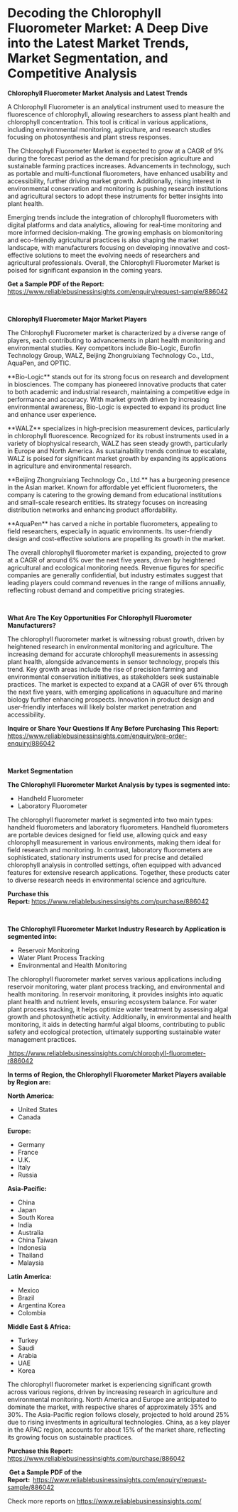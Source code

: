 <p><h1>Decoding the Chlorophyll Fluorometer Market: A Deep Dive into the Latest Market Trends, Market Segmentation, and Competitive Analysis</h1></p><p><strong>Chlorophyll Fluorometer Market Analysis and Latest Trends</strong></p>
<p><p>A Chlorophyll Fluorometer is an analytical instrument used to measure the fluorescence of chlorophyll, allowing researchers to assess plant health and chlorophyll concentration. This tool is critical in various applications, including environmental monitoring, agriculture, and research studies focusing on photosynthesis and plant stress responses.</p><p>The Chlorophyll Fluorometer Market is expected to grow at a CAGR of 9% during the forecast period as the demand for precision agriculture and sustainable farming practices increases. Advancements in technology, such as portable and multi-functional fluorometers, have enhanced usability and accessibility, further driving market growth. Additionally, rising interest in environmental conservation and monitoring is pushing research institutions and agricultural sectors to adopt these instruments for better insights into plant health.</p><p>Emerging trends include the integration of chlorophyll fluorometers with digital platforms and data analytics, allowing for real-time monitoring and more informed decision-making. The growing emphasis on biomonitoring and eco-friendly agricultural practices is also shaping the market landscape, with manufacturers focusing on developing innovative and cost-effective solutions to meet the evolving needs of researchers and agricultural professionals. Overall, the Chlorophyll Fluorometer Market is poised for significant expansion in the coming years.</p></p>
<p><strong>Get a Sample PDF of the Report:&nbsp;</strong> <a href="https://www.reliablebusinessinsights.com/enquiry/request-sample/886042?utm_campaign=2379&utm_medium=2&utm_source=Github&utm_content=ia&utm_term=17022025&utm_id=chlorophyll-fluorometer">https://www.reliablebusinessinsights.com/enquiry/request-sample/886042</a></p>
<p>&nbsp;</p>
<p><strong>Chlorophyll Fluorometer Major Market Players</strong></p>
<p><p>The Chlorophyll Fluorometer market is characterized by a diverse range of players, each contributing to advancements in plant health monitoring and environmental studies. Key competitors include Bio-Logic, Eurofin Technology Group, WALZ, Beijing Zhongruixiang Technology Co., Ltd., AquaPen, and OPTIC.</p><p>**Bio-Logic** stands out for its strong focus on research and development in biosciences. The company has pioneered innovative products that cater to both academic and industrial research, maintaining a competitive edge in performance and accuracy. With market growth driven by increasing environmental awareness, Bio-Logic is expected to expand its product line and enhance user experience.</p><p>**WALZ** specializes in high-precision measurement devices, particularly in chlorophyll fluorescence. Recognized for its robust instruments used in a variety of biophysical research, WALZ has seen steady growth, particularly in Europe and North America. As sustainability trends continue to escalate, WALZ is poised for significant market growth by expanding its applications in agriculture and environmental research.</p><p>**Beijing Zhongruixiang Technology Co., Ltd.** has a burgeoning presence in the Asian market. Known for affordable yet efficient fluorometers, the company is catering to the growing demand from educational institutions and small-scale research entities. Its strategy focuses on increasing distribution networks and enhancing product affordability.</p><p>**AquaPen** has carved a niche in portable fluorometers, appealing to field researchers, especially in aquatic environments. Its user-friendly design and cost-effective solutions are propelling its growth in the market.</p><p>The overall chlorophyll fluorometer market is expanding, projected to grow at a CAGR of around 6% over the next five years, driven by heightened agricultural and ecological monitoring needs. Revenue figures for specific companies are generally confidential, but industry estimates suggest that leading players could command revenues in the range of millions annually, reflecting robust demand and competitive pricing strategies.</p></p>
<p>&nbsp;</p>
<p><strong>What Are The Key Opportunities For Chlorophyll Fluorometer Manufacturers?</strong></p>
<p><p>The chlorophyll fluorometer market is witnessing robust growth, driven by heightened research in environmental monitoring and agriculture. The increasing demand for accurate chlorophyll measurements in assessing plant health, alongside advancements in sensor technology, propels this trend. Key growth areas include the rise of precision farming and environmental conservation initiatives, as stakeholders seek sustainable practices. The market is expected to expand at a CAGR of over 6% through the next five years, with emerging applications in aquaculture and marine biology further enhancing prospects. Innovation in product design and user-friendly interfaces will likely bolster market penetration and accessibility.</p></p>
<p><strong>Inquire or Share Your Questions If Any Before Purchasing This Report:</strong> <a href="https://www.reliablebusinessinsights.com/enquiry/pre-order-enquiry/886042?utm_campaign=2379&utm_medium=2&utm_source=Github&utm_content=ia&utm_term=17022025&utm_id=chlorophyll-fluorometer">https://www.reliablebusinessinsights.com/enquiry/pre-order-enquiry/886042</a></p>
<p>&nbsp;</p>
<p><strong>Market Segmentation</strong></p>
<p><strong>The Chlorophyll Fluorometer Market Analysis by types is segmented into:</strong></p>
<p><ul><li>Handheld Fluorometer</li><li>Laboratory Fluorometer</li></ul></p>
<p><p>The chlorophyll fluorometer market is segmented into two main types: handheld fluorometers and laboratory fluorometers. Handheld fluorometers are portable devices designed for field use, allowing quick and easy chlorophyll measurement in various environments, making them ideal for field research and monitoring. In contrast, laboratory fluorometers are sophisticated, stationary instruments used for precise and detailed chlorophyll analysis in controlled settings, often equipped with advanced features for extensive research applications. Together, these products cater to diverse research needs in environmental science and agriculture.</p></p>
<p><strong>Purchase this Report:&nbsp;</strong><a href="https://www.reliablebusinessinsights.com/purchase/886042?utm_campaign=2379&utm_medium=2&utm_source=Github&utm_content=ia&utm_term=17022025&utm_id=chlorophyll-fluorometer">https://www.reliablebusinessinsights.com/purchase/886042</a></p>
<p>&nbsp;</p>
<p><strong>The Chlorophyll Fluorometer Market Industry Research by Application is segmented into:</strong></p>
<p><ul><li>Reservoir Monitoring</li><li>Water Plant Process Tracking</li><li>Environmental and Health Monitoring</li></ul></p>
<p><p>The chlorophyll fluorometer market serves various applications including reservoir monitoring, water plant process tracking, and environmental and health monitoring. In reservoir monitoring, it provides insights into aquatic plant health and nutrient levels, ensuring ecosystem balance. For water plant process tracking, it helps optimize water treatment by assessing algal growth and photosynthetic activity. Additionally, in environmental and health monitoring, it aids in detecting harmful algal blooms, contributing to public safety and ecological protection, ultimately supporting sustainable water management practices.</p></p>
<p><a href="https://www.reliablebusinessinsights.com/chlorophyll-fluorometer-r886042?utm_campaign=2379&utm_medium=2&utm_source=Github&utm_content=ia&utm_term=17022025&utm_id=chlorophyll-fluorometer">&nbsp;https://www.reliablebusinessinsights.com/chlorophyll-fluorometer-r886042</a></p>
<p><strong>In terms of Region, the Chlorophyll Fluorometer Market Players available by Region are:</strong></p>
<p>
    <p> <strong> North America: </strong>
        <ul>
            <li>United States</li>
            <li>Canada</li>
        </ul>
        </p> 
    <p> <strong> Europe: </strong>
        <ul>
            <li>Germany</li>
            <li>France</li>
            <li>U.K.</li>
            <li>Italy</li>
            <li>Russia</li>
        </ul>
        </p> 
    <p> <strong> Asia-Pacific: </strong>
        <ul>
            <li>China</li>
            <li>Japan</li>
            <li>South Korea</li>
            <li>India</li>
            <li>Australia</li>
            <li>China Taiwan</li>
            <li>Indonesia</li>
            <li>Thailand</li>
            <li>Malaysia</li>
        </ul>
        </p> 
    <p> <strong> Latin America: </strong>
        <ul>
            <li>Mexico</li>
            <li>Brazil</li>
            <li>Argentina Korea</li>
            <li>Colombia</li>
        </ul>
        </p> 
    <p> <strong> Middle East & Africa: </strong>
        <ul>
            <li>Turkey</li>
            <li>Saudi</li>
            <li>Arabia</li>
            <li>UAE</li>
            <li>Korea</li>
        </ul>
    </p>
    </p>
<p><p>The chlorophyll fluorometer market is experiencing significant growth across various regions, driven by increasing research in agriculture and environmental monitoring. North America and Europe are anticipated to dominate the market, with respective shares of approximately 35% and 30%. The Asia-Pacific region follows closely, projected to hold around 25% due to rising investments in agricultural technologies. China, as a key player in the APAC region, accounts for about 15% of the market share, reflecting its growing focus on sustainable practices.</p></p>
<p><strong>Purchase this Report: </strong><a href="https://www.reliablebusinessinsights.com/purchase/886042?utm_campaign=2379&utm_medium=2&utm_source=Github&utm_content=ia&utm_term=17022025&utm_id=chlorophyll-fluorometer">https://www.reliablebusinessinsights.com/purchase/886042</a></p>
<p>&nbsp;<strong>Get a Sample PDF of the Report:&nbsp;&nbsp;</strong><a href="https://www.reliablebusinessinsights.com/enquiry/request-sample/886042?utm_campaign=2379&utm_medium=2&utm_source=Github&utm_content=ia&utm_term=17022025&utm_id=chlorophyll-fluorometer">https://www.reliablebusinessinsights.com/enquiry/request-sample/886042</a></p>
<p><strong></strong></p>
<p>Check more reports on <a href="https://www.reliablebusinessinsights.com/?utm_campaign=2379&utm_medium=2&utm_source=Github&utm_content=ia&utm_term=17022025&utm_id=chlorophyll-fluorometer">https://www.reliablebusinessinsights.com/</a></p>